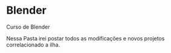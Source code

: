 # Blender
Curso de Blender


Nessa Pasta irei postar todos as modificações e novos projetos correlacionado a ilha.
